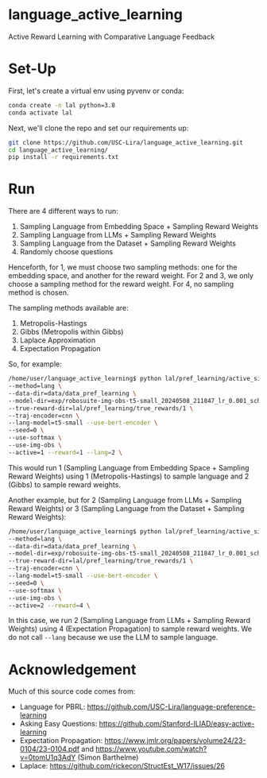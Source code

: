 # language_active_learning
Active Reward Learning with Comparative Language Feedback

# Set-Up
First, let's create a virtual env using pyvenv or conda:
```bash
conda create -n lal python=3.8
conda activate lal
```

Next, we'll clone the repo and set our requirements up:
```bash
git clone https://github.com/USC-Lira/language_active_learning.git
cd language_active_learning/
pip install -r requirements.txt
```

# Run
There are 4 different ways to run:
1. Sampling Language from Embedding Space + Sampling Reward Weights
2. Sampling Language from LLMs + Sampling Reward Weights
3. Sampling Language from the Dataset + Sampling Reward Weights
4. Randomly choose questions

Henceforth, for 1, we must choose two sampling methods: one for the embedding space, and another for the reward weight.
For 2 and 3, we only choose a sampling method for the reward weight.
For 4, no sampling method is chosen.

The sampling methods available are:
1. Metropolis-Hastings
2. Gibbs (Metropolis within Gibbs)
3. Laplace Approximation
4. Expectation Propagation

So, for example:
```bash
/home/user/language_active_learning$ python lal/pref_learning/active_sim_pb.py \
--method=lang \
--data-dir=data/data_pref_learning \
--model-dir=exp/robosuite-img-obs-t5-small_20240508_211847_lr_0.001_schedule_False \
--true-reward-dir=lal/pref_learning/true_rewards/1 \
--traj-encoder=cnn \
--lang-model=t5-small --use-bert-encoder \
--seed=0 \
--use-softmax \
--use-img-obs \
--active=1 --reward=1 --lang=2 \
```
This would run 1 (Sampling Language from Embedding Space + Sampling Reward Weights) using 1 (Metropolis-Hastings) to sample language and 2 (Gibbs) to sample reward weights.

Another example, but for 2 (Sampling Language from LLMs + Sampling Reward Weights) or 3 (Sampling Language from the Dataset + Sampling Reward Weights):
```bash
/home/user/language_active_learning$ python lal/pref_learning/active_sim_pb.py \
--method=lang \
--data-dir=data/data_pref_learning \
--model-dir=exp/robosuite-img-obs-t5-small_20240508_211847_lr_0.001_schedule_False \
--true-reward-dir=lal/pref_learning/true_rewards/1 \
--traj-encoder=cnn \
--lang-model=t5-small --use-bert-encoder \
--seed=0 \
--use-softmax \
--use-img-obs \
--active=2 --reward=4 \
```
In this case, we run 2 (Sampling Language from LLMs + Sampling Reward Weights) using 4 (Expectation Propagation) to sample reward weights. We do not call ```--lang``` because we use the LLM to sample language.

# Acknowledgement
Much of this source code comes from:
* Language for PBRL: https://github.com/USC-Lira/language-preference-learning
* Asking Easy Questions: https://github.com/Stanford-ILIAD/easy-active-learning
* Expectation Propagation: https://www.jmlr.org/papers/volume24/23-0104/23-0104.pdf and https://www.youtube.com/watch?v=0tomU1q3AdY (Simon Barthelme)
* Laplace: https://github.com/rickecon/StructEst_W17/issues/26